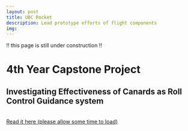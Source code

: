 ```yaml
---
layout: post
title: UBC Rocket 
description: Lead prototype efforts of flight components
img: 
---
```

!! this page is still under construction !!
<h1> 4th Year Capstone Project </h1>
<h2> Investigating Effectiveness of Canards as Roll Control Guidance system </h2>

<br/>
<a href="../459_canards_report.pdf">Read it here (please allow some time to load)</a>

